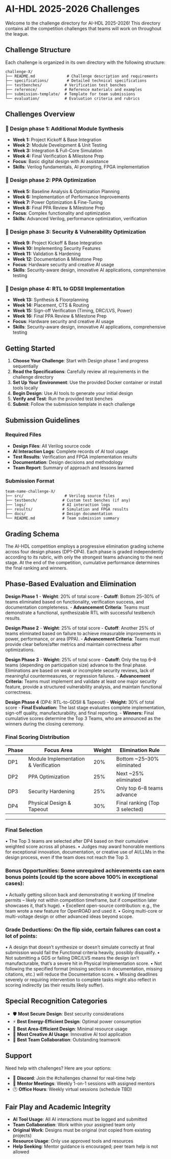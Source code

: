 # AI-HDL 2025-2026 Challenges

Welcome to the challenge directory for AI-HDL 2025-2026! This directory contains all the competition challenges that teams will work on throughout the league.

## Challenge Structure

Each challenge is organized in its own directory with the following structure:

```
challenge-X/
├── README.md              # Challenge description and requirements
├── specifications/        # Detailed technical specifications
├── testbenches/          # Verification test benches
├── reference/            # Reference materials and examples
├── submission-template/  # Template for team submissions
└── evaluation/           # Evaluation criteria and rubrics
```

## Challenges Overview

### 🎯 Design phase 1: Additional Module Synthesis
- **Week 1:** Project Kickoff & Base Integration
- **Week 2:** Module Development & Unit Testing
- **Week 3:** Integration & Full-Core Simulation
- **Week 4:** Final Verification & Milestone Prep
- **Focus**: Basic digital design with AI assistance  
- **Skills**: Verilog fundamentals, AI prompting, FPGA implementation

### 🎯 Design phase 2:  PPA Optimization 
- **Week 5:** Baseline Analysis & Optimization Planning
- **Week 6:** Implementation of Performance Improvements
- **Week 7:** Power Optimization & Fine-Tuning
- **Week 8:** Final PPA Review & Milestone Prep
- **Focus**: Complex functionality and optimization  
- **Skills**: Advanced Verilog, performance optimization, verification

### 🎯 Design phase 3: Security & Vulnerability Optimization
- **Week 9:** Project Kickoff & Base Integration
- **Week 10:** Implementing Security Features
- **Week 11:** Validation & Hardening
- **Week 12:** Documentation & Milestone Prep
- **Focus**: Hardware security and creative AI usage  
- **Skills**: Security-aware design, innovative AI applications, comprehensive testing

### 🎯 Design phase 4: RTL to GDSII Implementation
- **Week 13:** Synthesis & Floorplanning
- **Week 14:** Placement, CTS & Routing
- **Week 15:** Sign-off Verification (Timing, DRC/LVS, Power)
- **Week 16:** Final PPA Review & Milestone Prep
- **Focus**: Hardware security and creative AI usage  
- **Skills**: Security-aware design, innovative AI applications, comprehensive testing

## Getting Started

1. **Choose Your Challenge**: Start with Design phase 1 and progress sequentially
2. **Read the Specifications**: Carefully review all requirements in the challenge directory
3. **Set Up Your Environment**: Use the provided Docker container or install tools locally
4. **Begin Design**: Use AI tools to generate your initial design
5. **Verify and Test**: Run the provided test benches
6. **Submit**: Follow the submission template in each challenge

## Submission Guidelines

### Required Files
- **Design Files**: All Verilog source code
- **AI Interaction Logs**: Complete records of AI tool usage
- **Test Results**: Verification and FPGA implementation results
- **Documentation**: Design decisions and methodology
- **Team Report**: Summary of approach and lessons learned

### Submission Format
```
team-name-challenge-X/
├── src/                  # Verilog source files
├── testbench/           # Custom test benches (if any)
├── logs/                # AI interaction logs
├── results/             # Simulation and FPGA results
├── docs/                # Design documentation
└── README.md            # Team submission summary
```

## Grading Schema

The AI-HDL competition employs a progressive elimination grading scheme across four design phases (DP1–DP4). Each phase is graded independently according to its rubric, with only the strongest teams advancing to the next stage. At the end of the competition, cumulative performance determines the final ranking and winners.

##	**Phase-Based Evaluation and Elimination**
**Design Phase 1** 
      - 	**Weight**: 20% of total score
      - 	**Cutoff**: Bottom 25–30% of teams eliminated based on functionality, verification success, and documentation completeness.
      - 	**Advancement Criteria**: Teams must demonstrate a functional, synthesizable RTL with successful testbench results.

**Design Phase 2** 
      - 	**Weight**: 25% of total score
      - 	**Cutoff**: Another 25% of teams eliminated based on failure to achieve measurable improvements in power, performance, or area (PPA).
      - 	**Advancement Criteria**: Teams must provide clear before/after metrics and maintain correctness after optimizations.

**Design Phase 3**
      - 	**Weight:** 25% of total score
      - 	**Cutoff:** Only the top 6–8 teams (depending on participation size) advance to the final phase. Eliminations are based on weak or incomplete security reviews, lack of meaningful countermeasures, or regression    failures.
      - 	**Advancement Criteria:** Teams must implement and validate at least one major security feature, provide a structured vulnerability analysis, and maintain functional correctness.

**Design Phase 4** (DP4: RTL-to-GDSII & Tapeout)
      - 	**Weight:** 30% of total score
      - 	**Final Evaluation:** The last stage evaluates complete implementation, sign-off quality, manufacturability, and final reporting.
      - 	**Winners:** Final cumulative scores determine the Top 3 Teams, who are announced as the winners during the closing ceremony.

###	**Final Scoring Distribution**
| Phase | Focus Area | Weight | Elimination Rule |
|------|--------|--------|--------|  			 
| DP1 | Module Implementation & Verification |	20%	| Bottom ~25–30% eliminated |
| DP2 |	PPA Optimization	| 25% |	Next ~25% eliminated |
| DP3	| Security Hardening	| 25%	| Only top 6–8 teams advance | 
| DP4 |	Physical Design & Tapeout	| 30% |	Final ranking (Top 3 selected) |

---

###	**Final Selection**
   •	The Top 3 teams are selected after DP4 based on their cumulative weighted score across all phases.
   •	Judges may award honorable mentions for exceptional innovation, documentation, or creative use of AI/LLMs in the design process, even if the team does not reach the Top 3.

###	**Bonus Opportunities:** Some unrequired achievements can earn bonus points (could tip the score above 100% in exceptional cases):
   •	Actually getting silicon back and demonstrating it working (if timeline permits – likely not within competition timeframe, but if competition later showcases it, that’s huge).
   •	Excellent open-source contribution: e.g., the team wrote a new feature for OpenROAD and used it.
   •	Going multi-core or multi-voltage design or other advanced ideas beyond scope.

###	**Grade Deductions**: On the flip side, certain failures can cost a lot of points:
   •	A design that doesn’t synthesize or doesn’t simulate correctly at final submission would fail the Functional criteria heavily, possibly disqualify.
   •	Not submitting a GDS or failing DRC/LVS means the design isn’t manufacturable, that’s a severe hit in Physical Implementation score.
   •	Not following the specified format (missing sections in documentation, missing citations, etc.) will reduce the Documentation score.
   •	Missing deadlines severely or requiring intervention to complete tasks might also reflect in scoring indirectly (as their results likely suffer).

## Special Recognition Categories

- 🛡️ **Most Secure Design**: Best security considerations
- ⚡ **Best Energy-Efficient Design**: Optimal power consumption
- 📐 **Best Area-Efficient Design**: Minimal resource usage
- 🎨 **Most Creative AI Usage**: Innovative AI tool application
- 👥 **Best Team Collaboration**: Outstanding teamwork


## Support

Need help with challenges? Here are your options:

- 💬 **Discord**: Join the #challenges channel for real-time help
- 👥 **Mentor Meetings**: Weekly 1-on-1 sessions with assigned mentors  
- 🕐 **Office Hours**: Weekly virtual sessions (schedule TBD)


## Fair Play and Academic Integrity

- **AI Tool Usage**: All AI interactions must be logged and submitted
- **Team Collaboration**: Work within your assigned team only
- **Original Work**: Designs must be original (not copied from existing projects)
- **Resource Usage**: Only use approved tools and resources
- **Help Seeking**: Mentor guidance is encouraged; peer team help is not allowed


